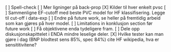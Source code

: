 [ ] Spell-check
[ ] Mer ligninger på back-prop
[X] Kilder til hver enkelt pvsc
[ ] Sammenligne EF-cutoff med beste PVC model for HF klassifisering. Legge til cut-off i data-exp
[ ] Endre på future work, se heller på fremtidig arbeid som kan gjøres på hver model.
[ ] Limitations in konklusjon section før future work
[ ] Få objektivene enda tydeligere fram.
[ ] Dele opp diskusjonskapittelet i ENDA mindre leselige deler. 
[X] Hvilke tester kan man gjøre i dag (BNP blodtest sens 85%, spec 84%) cite HF wikipedia, hva er sensititivitene?